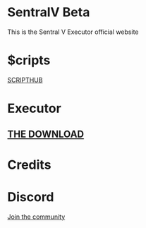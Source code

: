 
#  SentralV Beta
This is the Sentral V Executor official website
                              
#                                                       $cripts                             
<a href="https://sentralv.github.io/BigScripts/"> SCRIPTHUB </a>
                                                               
 #                                                     Executor
 
## <a href="https://cdn.discordapp.com/attachments/930119178306846730/933435559995670588/Sentral_V.zip"> THE DOWNLOAD </a>

# Credits

# Discord
 <a href="https://discord.gg/dxRRemKze5"> Join the community </a>


